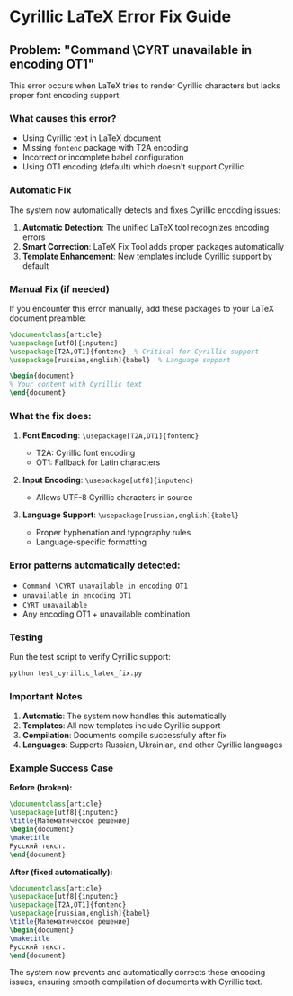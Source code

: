 # Cyrillic LaTeX Error Fix Guide

## Problem: "Command \CYRT unavailable in encoding OT1"

This error occurs when LaTeX tries to render Cyrillic characters but lacks proper font encoding support.

### What causes this error?
- Using Cyrillic text in LaTeX document
- Missing `fontenc` package with T2A encoding
- Incorrect or incomplete babel configuration
- Using OT1 encoding (default) which doesn't support Cyrillic

### Automatic Fix

The system now automatically detects and fixes Cyrillic encoding issues:

1. **Automatic Detection**: The unified LaTeX tool recognizes encoding errors
2. **Smart Correction**: LaTeX Fix Tool adds proper packages automatically
3. **Template Enhancement**: New templates include Cyrillic support by default

### Manual Fix (if needed)

If you encounter this error manually, add these packages to your LaTeX document preamble:

```latex
\documentclass{article}
\usepackage[utf8]{inputenc}
\usepackage[T2A,OT1]{fontenc}  % Critical for Cyrillic support
\usepackage[russian,english]{babel}  % Language support

\begin{document}
% Your content with Cyrillic text
\end{document}
```

### What the fix does:

1. **Font Encoding**: `\usepackage[T2A,OT1]{fontenc}`
   - T2A: Cyrillic font encoding
   - OT1: Fallback for Latin characters

2. **Input Encoding**: `\usepackage[utf8]{inputenc}`
   - Allows UTF-8 Cyrillic characters in source

3. **Language Support**: `\usepackage[russian,english]{babel}`
   - Proper hyphenation and typography rules
   - Language-specific formatting

### Error patterns automatically detected:

- `Command \CYRT unavailable in encoding OT1`
- `unavailable in encoding OT1`
- `CYRT unavailable`
- Any encoding OT1 + unavailable combination

### Testing

Run the test script to verify Cyrillic support:

```bash
python test_cyrillic_latex_fix.py
```

### Important Notes

1. **Automatic**: The system now handles this automatically
2. **Templates**: All new templates include Cyrillic support
3. **Compilation**: Documents compile successfully after fix
4. **Languages**: Supports Russian, Ukrainian, and other Cyrillic languages

### Example Success Case

**Before (broken):**
```latex
\documentclass{article}
\usepackage[utf8]{inputenc}
\title{Математическое решение}
\begin{document}
\maketitle
Русский текст.
\end{document}
```

**After (fixed automatically):**
```latex
\documentclass{article}
\usepackage[utf8]{inputenc}
\usepackage[T2A,OT1]{fontenc}
\usepackage[russian,english]{babel}
\title{Математическое решение}
\begin{document}
\maketitle
Русский текст.
\end{document}
```

The system now prevents and automatically corrects these encoding issues, ensuring smooth compilation of documents with Cyrillic text. 
